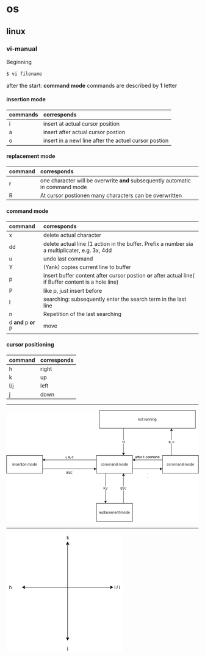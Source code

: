 # os

## linux

### vi-manual

Beginning
```bash
$ vi filename
```

after the start: **command mode**
commands are described by **1** letter  

#### insertion mode
| commands | corresponds |  
|:---|:---|
| i | insert at actual cursor position |   
| a | insert after actual cursor postion |  
| o | insert in a newl line after the actuel cursor postion |  

#### replacement mode

| command | corresponds |
|:---|:---|
| r | one character will be overwrite **and** subsequently automatic in command mode |
| R | At cursor postionen many characters can be overwritten |

#### command mode

| command | corresponds |
|:---|:---|
| x | delete actual character |
| dd | delete actual line (1 action in the buffer. Prefix a number sia a multiplicater, e.g. 3x, 4dd |
| u | undo last command |
| Y | (Yank) copies current line to buffer |
| p | insert buffer content after cursor postion **or** after actual line( if Buffer content is a hole line) |
| P | like p, just insert before |
| I | searching: subsequently enter the search term in the last line |
| n | Repetition of the last searching |
| d **and** p **or** P | move|

#### cursor positioning

| command | corresponds |
|:--- | :--- |
| h | right |
| k | up |
| I/j | left |
| j | down |

---

![viCommandDiagramm](./pics/viCommandsDiagramm.png)

---

![viCursorPositioning](./pics/viCursorPositioning.png)
